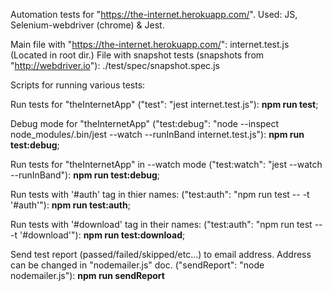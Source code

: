 Automation tests for "https://the-internet.herokuapp.com/".
Used: JS, Selenium-webdriver (chrome) & Jest.

Main file with "https://the-internet.herokuapp.com/": internet.test.js (Located in root dir.)
File with snapshot tests (snapshots from "http://webdriver.io"): ./test/spec/snapshot.spec.js

Scripts for running various tests:

Run tests for "theInternetApp" ("test": "jest internet.test.js"): **npm run test**;

Debug mode for "theInternetApp" ("test:debug": "node --inspect node_modules/.bin/jest --watch --runInBand internet.test.js"): **npm run test:debug**;

Run tests for "theInternetApp" in --watch mode ("test:watch": "jest --watch --runInBand"): **npm run test:debug**;

Run tests with '#auth' tag in thier names: ("test:auth": "npm run test -- -t '#auth'"): **npm run test:auth**;

Run tests with '#download' tag in their names: ("test:auth": "npm run test -- -t '#download'"): **npm run test:download**;

Send test report (passed/failed/skipped/etc...) to email address. Address can be changed in "nodemailer.js" doc. ("sendReport": "node nodemailer.js"): **npm run sendReport**
